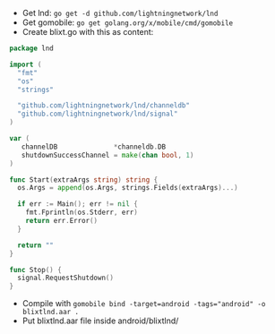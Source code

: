* Get lnd: `go get -d github.com/lightningnetwork/lnd`
* Get gomobile: `go get golang.org/x/mobile/cmd/gomobile`
* Create blixt.go with this as content:
```Go
package lnd

import (
  "fmt"
  "os"
  "strings"

  "github.com/lightningnetwork/lnd/channeldb"
  "github.com/lightningnetwork/lnd/signal"
)

var (
   channelDB              *channeldb.DB
   shutdownSuccessChannel = make(chan bool, 1)
)

func Start(extraArgs string) string {
  os.Args = append(os.Args, strings.Fields(extraArgs)...)

  if err := Main(); err != nil {
    fmt.Fprintln(os.Stderr, err)
    return err.Error()
  }

  return ""
}

func Stop() {
  signal.RequestShutdown()
}
```
* Compile with `gomobile bind -target=android -tags="android" -o blixtlnd.aar .`
* Put blixtlnd.aar file inside android/blixtlnd/
